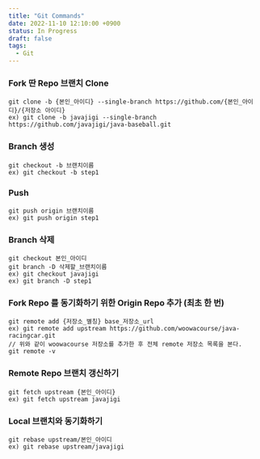 ```yaml
---
title: "Git Commands"
date: 2022-11-10 12:10:00 +0900
status: In Progress
draft: false
tags:
  - Git
---
```

### Fork 딴 Repo 브랜치 Clone

```
git clone -b {본인_아이디} --single-branch https://github.com/{본인_아이디}/{저장소 아이디}
ex) git clone -b javajigi --single-branch https://github.com/javajigi/java-baseball.git
```

### Branch 생성

```
git checkout -b 브랜치이름
ex) git checkout -b step1
```

### Push

```
git push origin 브랜치이름
ex) git push origin step1
```

### Branch 삭제

```
git checkout 본인_아이디
git branch -D 삭제할_브랜치이름
ex) git checkout javajigi
ex) git branch -D step1
```

### Fork Repo 를 동기화하기 위한 Origin Repo 추가 (최초 한 번)

```
git remote add {저장소_별칭} base_저장소_url
ex) git remote add upstream https://github.com/woowacourse/java-racingcar.git
// 위와 같이 woowacourse 저장소를 추가한 후 전체 remote 저장소 목록을 본다.
git remote -v
```

### Remote Repo 브랜치 갱신하기

```
git fetch upstream {본인_아이디}
ex) git fetch upstream javajigi
```

### Local 브랜치와 동기화하기

```
git rebase upstream/본인_아이디
ex) git rebase upstream/javajigi
```
